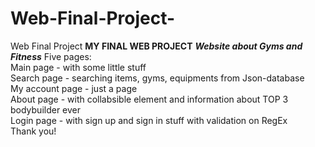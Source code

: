 # Web-Final-Project-
Web Final Project 
<b> MY FINAL WEB PROJECT</b>
<b><i>Website about Gyms and Fitness</i></b>
Five pages: <br>
Main page - with some little stuff <br>
Search page - searching items, gyms, equipments from Json-database <br>
My account page - just a page <br>
About page - with collabsible element and information about TOP 3 bodybuilder ever <br>
Login page - with sign up and sign in stuff with validation on RegEx <br>
Thank you!
